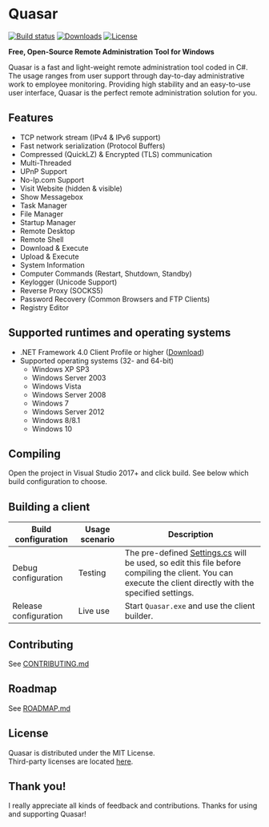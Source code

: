 # Quasar

[![Build status](https://ci.appveyor.com/api/projects/status/5857hfy6r1ltb5f2?svg=true)](https://ci.appveyor.com/project/MaxXor/quasarrat)
[![Downloads](https://img.shields.io/github/downloads/quasar/QuasarRAT/total.svg)](https://github.com/quasar/QuasarRAT/releases)
[![License](https://img.shields.io/github/license/quasar/QuasarRAT.svg)](LICENSE)

**Free, Open-Source Remote Administration Tool for Windows**

Quasar is a fast and light-weight remote administration tool coded in C#. The usage ranges from user support through day-to-day administrative work to employee monitoring. Providing high stability and an easy-to-use user interface, Quasar is the perfect remote administration solution for you.

## Features
* TCP network stream (IPv4 & IPv6 support)
* Fast network serialization (Protocol Buffers)
* Compressed (QuickLZ) & Encrypted (TLS) communication
* Multi-Threaded
* UPnP Support
* No-Ip.com Support
* Visit Website (hidden & visible)
* Show Messagebox
* Task Manager
* File Manager
* Startup Manager
* Remote Desktop
* Remote Shell
* Download & Execute
* Upload & Execute
* System Information
* Computer Commands (Restart, Shutdown, Standby)
* Keylogger (Unicode Support)
* Reverse Proxy (SOCKS5)
* Password Recovery (Common Browsers and FTP Clients)
* Registry Editor

## Supported runtimes and operating systems
* .NET Framework 4.0 Client Profile or higher ([Download](https://www.microsoft.com/en-us/download/details.aspx?id=24872))
* Supported operating systems (32- and 64-bit)
  * Windows XP SP3
  * Windows Server 2003
  * Windows Vista
  * Windows Server 2008
  * Windows 7
  * Windows Server 2012
  * Windows 8/8.1
  * Windows 10

## Compiling
Open the project in Visual Studio 2017+ and click build. See below which build configuration to choose.

## Building a client
| Build configuration         | Usage scenario | Description
| ----------------------------|----------------|--------------
| Debug configuration         | Testing        | The pre-defined [Settings.cs](/Client/Config/Settings.cs) will be used, so edit this file before compiling the client. You can execute the client directly with the specified settings.
| Release configuration       | Live use       | Start `Quasar.exe` and use the client builder.

## Contributing
See [CONTRIBUTING.md](CONTRIBUTING.md)

## Roadmap
See [ROADMAP.md](ROADMAP.md)

## License
Quasar is distributed under the MIT License.  
Third-party licenses are located [here](Licenses).

## Thank you!
I really appreciate all kinds of feedback and contributions. Thanks for using and supporting Quasar!
